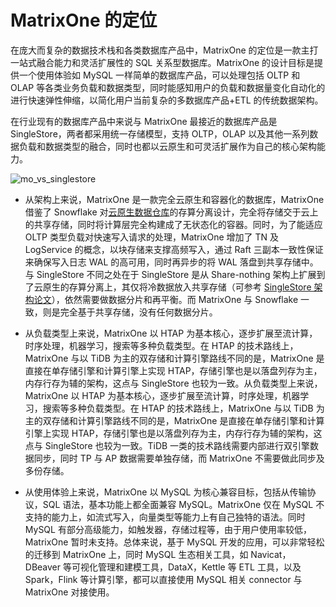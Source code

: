 # MatrixOne 的定位

在庞大而复杂的数据技术栈和各类数据库产品中，MatrixOne 的定位是一款主打一站式融合能力和灵活扩展性的 SQL 关系型数据库。MatrixOne 的设计目标是提供一个使用体验如 MySQL 一样简单的数据库产品，可以处理包括 OLTP 和 OLAP 等各类业务负载和数据类型，同时能感知用户的负载和数据量变化自动化的进行快速弹性伸缩，以简化用户当前复杂的多数据库产品+ETL 的传统数据架构。

在行业现有的数据库产品中来说与 MatrixOne 最接近的数据库产品是 SingleStore，两者都采用统一存储模型，支持 OLTP，OLAP 以及其他一系列数据负载和数据类型的融合，同时也都以云原生和可灵活扩展作为自己的核心架构能力。

![mo_vs_singlestore](https://community-shared-data-1308875761.cos.ap-beijing.myqcloud.com/artwork/docs/overview/mo-other-database/mo_vs_singlestore.png)

- 从架构上来说，MatrixOne 是一款完全云原生和容器化的数据库，MatrixOne 借鉴了 Snowflake 对[云原生数据仓库](https://event.cwi.nl/lsde/papers/p215-dageville-snowflake.pdf)的存算分离设计，完全将存储交于云上的共享存储，同时将计算层完全构建成了无状态化的容器。同时，为了能适应 OLTP 类型负载对快速写入请求的处理，MatrixOne 增加了 TN 及 LogService 的概念，以块存储来支撑高频写入，通过 Raft 三副本一致性保证来确保写入日志 WAL 的高可用，同时再异步的将 WAL 落盘到共享存储中。与 SingleStore 不同之处在于 SingleStore 是从 Share-nothing 架构上扩展到了云原生的存算分离上，其仅将冷数据放入共享存储（可参考 [SingleStore 架构论文](https://dl.acm.org/doi/pdf/10.1145/3514221.3526055)），依然需要做数据分片和再平衡。而 MatrixOne 与 Snowflake 一致，则是完全基于共享存储，没有任何数据分片。

- 从负载类型上来说，MatrixOne 以 HTAP 为基本核心，逐步扩展至流计算，时序处理，机器学习，搜索等多种负载类型。在 HTAP 的技术路线上，MatrixOne 与以 TiDB 为主的双存储和计算引擎路线不同的是，MatrixOne 是直接在单存储引擎和计算引擎上实现 HTAP，存储引擎也是以落盘列存为主，内存行存为辅的架构，这点与 SingleStore 也较为一致。从负载类型上来说，MatrixOne 以 HTAP 为基本核心，逐步扩展至流计算，时序处理，机器学习，搜索等多种负载类型。在 HTAP 的技术路线上，MatrixOne 与以 TiDB 为主的双存储和计算引擎路线不同的是，MatrixOne 是直接在单存储引擎和计算引擎上实现 HTAP，存储引擎也是以落盘列存为主，内存行存为辅的架构，这点与 SingleStore 也较为一致。TiDB 一类的技术路线需要内部进行双引擎数据同步，同时 TP 与 AP 数据需要单独存储，而 MatrixOne 不需要做此同步及多份存储。
  
- 从使用体验上来说，MatrixOne 以 MySQL 为核心兼容目标，包括从传输协议，SQL 语法，基本功能上都全面兼容 MySQL。MatrixOne 仅在 MySQL 不支持的能力上，如流式写入，向量类型等能力上有自己独特的语法。同时 MySQL 有部分高级能力，如触发器，存储过程等，由于用户使用率较低，MatrixOne 暂时未支持。总体来说，基于 MySQL 开发的应用，可以非常轻松的迁移到 MatrixOne 上，同时 MySQL 生态相关工具，如 Navicat，DBeaver 等可视化管理和建模工具，DataX，Kettle 等 ETL 工具，以及 Spark，Flink 等计算引擎，都可以直接使用 MySQL 相关 connector 与 MatrixOne 对接使用。
